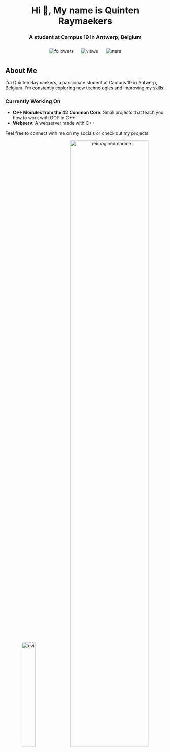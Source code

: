 <h1 align="center">Hi 👋, My name is Quinten Raymaekers</h1>
<h3 align="center">A student at Campus 19 in Antwerp, Belgium</h3>

<p align="center">
    <img alt="followers" title="Follow me on Github" src="https://img.shields.io/github/followers/Quinten-14?color=236ad3&style=for-the-badge&label=Follow" style="margin: 10px;"/>
    <img alt="views" title="View me on Github" src="https://komarev.com/ghpvc/?username=Quinten-14&style=for-the-badge" style="margin: 10px;"/>
    <img alt="stars" title="Star me on Github" src="https://img.shields.io/github/stars/Quinten-14?color=236ad3&style=for-the-badge&label=Stars" style="margin: 10px;"/>
</p>

## About Me
I'm Quinten Raymaekers, a passionate student at Campus 19 in Antwerp, Belgium. I'm constantly exploring new technologies and improving my skills.

### Currently Working On
- **C++ Modules from the 42 Common Core**: Small projects that teach you how to work with OOP in C++
- **Webserv**: A webserver made with C++

Feel free to connect with me on my socials or check out my projects!

<p align="center">
    <img src="https://github-readme-stats.vercel.app/api/top-langs?username=quinten-14&show_icons=true&locale=en&layout=compact&theme=chartreuse-dark" alt="ovi" width="29%" />
    <img src="https://myreadme.vercel.app/api/embed/quinten-14?panels=userstatistics,toprepositories,toplanguages,commitgraph" alt="reimaginedreadme" width="70%" />
</p>
